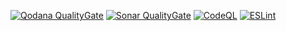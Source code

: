 [![Qodana QualityGate](https://github.com/KaganHamzacebi/nobet.pro-ua/actions/workflows/qodana_quality_gate.yml/badge.svg)](https://github.com/KaganHamzacebi/nobet.pro-ua/actions/workflows/qodana_quality_gate.yml) [![Sonar QualityGate](https://github.com/KaganHamzacebi/nobet.pro-ua/actions/workflows/sonar_quality_gate.yml/badge.svg)](https://github.com/KaganHamzacebi/nobet.pro-ua/actions/workflows/sonar_quality_gate.yml) [![CodeQL](https://github.com/KaganHamzacebi/nobet.pro-ua/actions/workflows/github-code-scanning/codeql/badge.svg)](https://github.com/KaganHamzacebi/nobet.pro-ua/actions/workflows/github-code-scanning/codeql) [![ESLint](https://github.com/KaganHamzacebi/nobet.pro-ua/actions/workflows/eslint.yml/badge.svg)](https://github.com/KaganHamzacebi/nobet.pro-ua/actions/workflows/eslint.yml)
